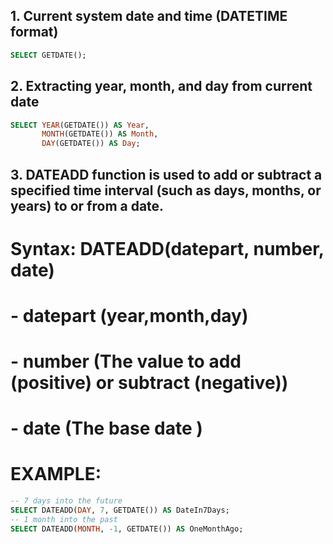 ## 1. Current system date and time (DATETIME format)
```sql
SELECT GETDATE();
```
## 2. Extracting year, month, and day from current date
```sql
SELECT YEAR(GETDATE()) AS Year,
       MONTH(GETDATE()) AS Month,
       DAY(GETDATE()) AS Day;
```
## 3. DATEADD function is used to add or subtract a specified time interval (such as days, months, or years) to or from a date.
# Syntax: DATEADD(datepart, number, date)
# - datepart (year,month,day)
# - number (The value to add (positive) or subtract (negative))
# - date (The base date )
# EXAMPLE:
```sql
-- 7 days into the future
SELECT DATEADD(DAY, 7, GETDATE()) AS DateIn7Days;
-- 1 month into the past
SELECT DATEADD(MONTH, -1, GETDATE()) AS OneMonthAgo;
```


